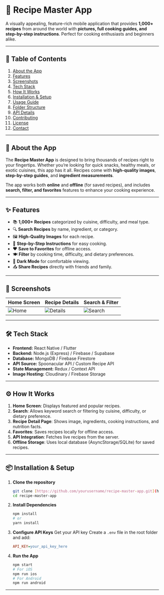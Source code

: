 # 🍲 Recipe Master App

A visually appealing, feature-rich mobile application that provides **1,000+ recipes** from around the world with **pictures, full cooking guides, and step-by-step instructions**. Perfect for cooking enthusiasts and beginners alike.

---

## 📖 Table of Contents
1. [About the App](#about-the-app)
2. [Features](#features)
3. [Screenshots](#screenshots)
4. [Tech Stack](#tech-stack)
5. [How It Works](#how-it-works)
6. [Installation & Setup](#installation--setup)
7. [Usage Guide](#usage-guide)
8. [Folder Structure](#folder-structure)
9. [API Details](#api-details)
10. [Contributing](#contributing)
11. [License](#license)
12. [Contact](#contact)

---

## 🥘 About the App
The **Recipe Master App** is designed to bring thousands of recipes right to your fingertips. Whether you’re looking for quick snacks, healthy meals, or exotic cuisines, this app has it all. Recipes come with **high-quality images**, **step-by-step guides**, and **ingredient measurements**.

The app works both **online** and **offline** (for saved recipes), and includes **search, filter, and favorites** features to enhance your cooking experience.

---

## ✨ Features
- 📚 **1,000+ Recipes** categorized by cuisine, difficulty, and meal type.
- 🔍 **Search Recipes** by name, ingredient, or category.
- 🖼️ **High-Quality Images** for each recipe.
- 📝 **Step-by-Step Instructions** for easy cooking.
- ❤️ **Save to Favorites** for offline access.
- 🍽️ **Filter** by cooking time, difficulty, and dietary preferences.
- 🌙 **Dark Mode** for comfortable viewing.
- 📤 **Share Recipes** directly with friends and family.

---

## 📸 Screenshots
| Home Screen | Recipe Details | Search & Filter |
|-------------|---------------|-----------------|
| ![Home](assets/screenshots/home.png) | ![Details](assets/screenshots/details.png) | ![Search](assets/screenshots/search.png) |

---

## 🛠 Tech Stack
- **Frontend:** React Native / Flutter
- **Backend:** Node.js (Express) / Firebase / Supabase
- **Database:** MongoDB / Firebase Firestore
- **API Source:** Spoonacular API / Custom Recipe API
- **State Management:** Redux / Context API
- **Image Hosting:** Cloudinary / Firebase Storage

---

## ⚙ How It Works
1. **Home Screen**: Displays featured and popular recipes.
2. **Search**: Allows keyword search or filtering by cuisine, difficulty, or dietary preference.
3. **Recipe Detail Page**: Shows image, ingredients, cooking instructions, and nutrition facts.
4. **Favorites**: Saves recipes locally for offline access.
5. **API Integration**: Fetches live recipes from the server.
6. **Offline Storage**: Uses local database (AsyncStorage/SQLite) for saved recipes.

---

## 📦 Installation & Setup

1.  **Clone the repository**
    ```bash
    git clone [https://github.com/yourusername/recipe-master-app.git](https://github.com/yourusername/recipe-master-app.git)
    cd recipe-master-app
    ```

2.  **Install Dependencies**
    ```bash
    npm install
    # or
    yarn install
    ```

3.  **Configure API Keys**
    Get your API key
    Create a `.env` file in the root folder and add:
    ```ini
    API_KEY=your_api_key_here
    ```

4.  **Run the App**
    ```bash
    npm start
    # For iOS
    npm run ios
    # For Android
    npm run android
    ```

---
